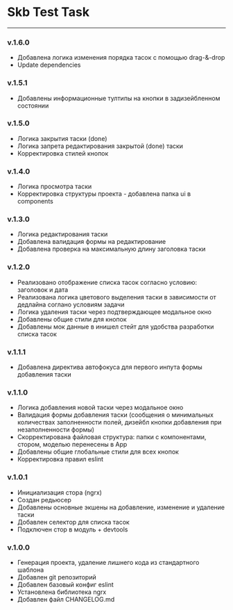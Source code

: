 # Skb Test Task

---

### v.1.6.0

- Добавлена логика изменения порядка тасок с помощью drag-&-drop
- Update dependencies

### v.1.5.1

- Добавлены информационные тултипы на кнопки в задизейбленном состоянии

### v.1.5.0

- Логика закрытия таски (done)
- Логика запрета редактирования закрытой (done) таски
- Корректировка стилей кнопок

### v.1.4.0

- Логика просмотра таски
- Корректировка структуры проекта - добавлена папка ui в components

### v.1.3.0

- Логика редактирования таски
- Добавлена валидация формы на редактирование
- Добавлена проверка на максимальную длину заголовка таски

### v.1.2.0

- Реализовано отображение списка тасок согласно условию: заголовок и дата
- Реализована логика цветового выделения таски в зависимости от дедлайна соглано условиям задачи
- Логика удаления таски через подтверждающее модальное окно
- Добавлены общие стили для кнопок
- Добавлены мок данные в инишел стейт для удобства разработки списка тасок

### v.1.1.1

- Добавлена директива автофокуса для первого инпута формы добавления таски

### v.1.1.0

- Логика добавления новой таски через модальное окно
- Валидация формы добавления таски (сообщения о минимальных количествах заполненности полей, дизейбл кнопки добавления при незаполненности формы)
- Скорректирована файловая структура: папки с компонентами, стором, моделью перенесены в App
- Добавлены общие глобальные стили для всех кнопок
- Корректировка правил eslint

### v.1.0.1

- Инициализация стора (ngrx)
- Создан редьюсер
- Добавлены основные экшены на добавление, изменение и удаление таски
- Добавлен селектор для списка тасок
- Подключен стор в модуль + devtools

### v.1.0.0

- Генерация проекта, удаление лишнего кода из стандартного шаблона
- Добавлен git репозиторий
- Добавлен базовый конфиг eslint
- Установлена библиотека ngrx
- Добавлен файл CHANGELOG.md
